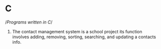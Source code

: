# C
/*Programs written in C*/
1. The contact management system is a school project its function involves adding, removing, sorting, searching, and updating a contacts info. 

